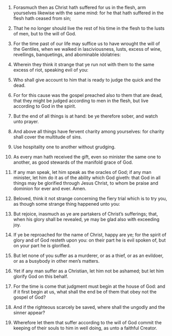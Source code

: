 1. Forasmuch then as Christ hath suffered for us in the flesh, arm
yourselves likewise with the same mind: for he that hath suffered in
the flesh hath ceased from sin;

2. That he no longer should live the
rest of his time in the flesh to the lusts of men, but to the will of
God.

3. For the time past of our life may suffice us to have wrought the
will of the Gentiles, when we walked in lasciviousness, lusts, excess
of wine, revellings, banquetings, and abominable idolatries:

4. Wherein they think it strange that ye run not with them to the same
excess of riot, speaking evil of you:

5. Who shall give account to
him that is ready to judge the quick and the dead.

6. For for this cause was the gospel preached also to them that are
dead, that they might be judged according to men in the flesh, but
live according to God in the spirit.

7. But the end of all things is at hand: be ye therefore sober, and
watch unto prayer.

8. And above all things have fervent charity among yourselves: for
charity shall cover the multitude of sins.

9. Use hospitality one to another without grudging.

10. As every man hath received the gift, even so minister the same
one to another, as good stewards of the manifold grace of God.

11. If any man speak, let him speak as the oracles of God; if any man
minister, let him do it as of the ability which God giveth: that God
in all things may be glorified through Jesus Christ, to whom be praise
and dominion for ever and ever. Amen.

12. Beloved, think it not strange concerning the fiery trial which is
to try you, as though some strange thing happened unto you:

13. But
rejoice, inasmuch as ye are partakers of Christ’s sufferings; that,
when his glory shall be revealed, ye may be glad also with exceeding
joy.

14. If ye be reproached for the name of Christ, happy are ye; for the
spirit of glory and of God resteth upon you: on their part he is evil
spoken of, but on your part he is glorified.

15. But let none of you suffer as a murderer, or as a thief, or as an
evildoer, or as a busybody in other men’s matters.

16. Yet if any man suffer as a Christian, let him not be ashamed; but
let him glorify God on this behalf.

17. For the time is come that judgment must begin at the house of
God: and if it first begin at us, what shall the end be of them that
obey not the gospel of God?

18. And if the righteous scarcely be
saved, where shall the ungodly and the sinner appear?

19. Wherefore
let them that suffer according to the will of God commit the keeping
of their souls to him in well doing, as unto a faithful Creator.